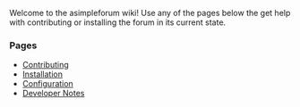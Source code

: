 Welcome to the asimpleforum wiki! Use any of the pages below the get help with contributing or installing the forum in its current state.

### Pages
* [Contributing](https://github.com/cjmarkham/asimpleforum/wiki/Contributing)
* [Installation](https://github.com/cjmarkham/asimpleforum/wiki/Installation)
* [Configuration](https://github.com/cjmarkham/asimpleforum/wiki/Config-Example)
* [Developer Notes](Developer-Notes)

